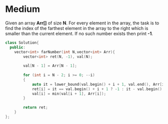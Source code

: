 # Medium

Given an array **Arr[]** of size **N**. For every element in the array, the task is to find the index of the farthest element in the array to the right which is smaller than the current element. If no such number exists then print **-1**.

```cpp
class Solution{   
  public:
    vector<int> farNumber(int N,vector<int> Arr){
        vector<int> ret(N, -1), val(N);
        
        val[N - 1] = Arr[N - 1];
        
        for (int i = N - 2; i >= 0; --i)
        {
            auto it = lower_bound(val.begin() + i + 1, val.end(), Arr[i]);
            ret[i] = it == val.begin() + i + 1 ? -1 : it - val.begin() - 1;
            val[i] = min(val[i + 1], Arr[i]);
        }
        
        return ret;
    }
};
```
